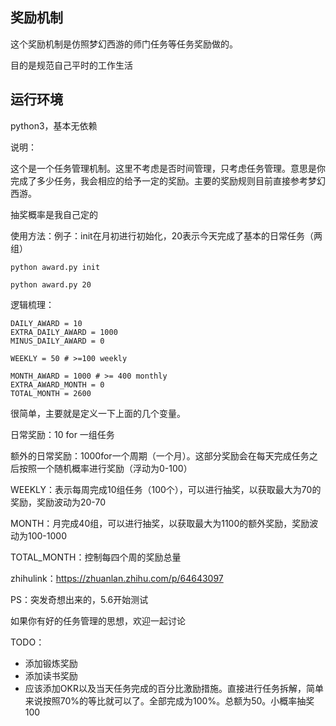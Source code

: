 ## 奖励机制

这个奖励机制是仿照梦幻西游的师门任务等任务奖励做的。

目的是规范自己平时的工作生活

## 运行环境
python3，基本无依赖

说明：

这个是一个任务管理机制。这里不考虑是否时间管理，只考虑任务管理。意思是你完成了多少任务，我会相应的给予一定的奖励。主要的奖励规则目前直接参考梦幻西游。

抽奖概率是我自己定的

使用方法：例子：init在月初进行初始化，20表示今天完成了基本的日常任务（两组）
```
python award.py init

python award.py 20
```
逻辑梳理：
```
DAILY_AWARD = 10
EXTRA_DAILY_AWARD = 1000
MINUS_DAILY_AWARD = 0

WEEKLY = 50 # >=100 weekly

MONTH_AWARD = 1000 # >= 400 monthly
EXTRA_AWARD_MONTH = 0
TOTAL_MONTH = 2600
```
很简单，主要就是定义一下上面的几个变量。

日常奖励：10 for 一组任务

额外的日常奖励：1000for一个周期（一个月）。这部分奖励会在每天完成任务之后按照一个随机概率进行奖励（浮动为0-100）

WEEKLY：表示每周完成10组任务（100个），可以进行抽奖，以获取最大为70的奖励，奖励波动为20-70

MONTH：月完成40组，可以进行抽奖，以获取最大为1100的额外奖励，奖励波动为100-1000

TOTAL_MONTH：控制每四个周的奖励总量

zhihulink：https://zhuanlan.zhihu.com/p/64643097

PS：突发奇想出来的，5.6开始测试

如果你有好的任务管理的思想，欢迎一起讨论

TODO：
- 添加锻炼奖励
- 添加读书奖励
- 应该添加OKR以及当天任务完成的百分比激励措施。直接进行任务拆解，简单来说按照70%的等比就可以了。全部完成为100%。总额为50。小概率抽奖100
